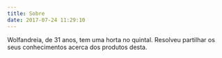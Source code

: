 ```yaml
---
title: Sobre
date: 2017-07-24 11:29:10
---
```

Wolfandreia, de 31 anos, tem uma horta no quintal.
Resolveu partilhar os seus conhecimentos acerca dos produtos desta.

